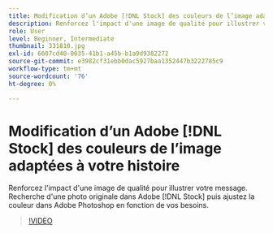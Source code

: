```yaml
---
title: Modification d’un Adobe [!DNL Stock] des couleurs de l’image adaptées à votre histoire
description: Renforcez l'impact d'une image de qualité pour illustrer votre message. Recherche d'une photo originale dans Adobe [!DNL Stock] puis ajustez la couleur dans Adobe Photoshop en fonction de vos besoins
role: User
level: Beginner, Intermediate
thumbnail: 331810.jpg
exl-id: 6607cd40-0035-41b1-a45b-b1a9d9382272
source-git-commit: e3982cf31ebb0dac5927baa1352447b3222785c9
workflow-type: tm+mt
source-wordcount: '76'
ht-degree: 0%

---
```


# Modification d’un Adobe [!DNL Stock] des couleurs de l’image adaptées à votre histoire

Renforcez l&#39;impact d&#39;une image de qualité pour illustrer votre message. Recherche d&#39;une photo originale dans Adobe [!DNL Stock] puis ajustez la couleur dans Adobe Photoshop en fonction de vos besoins.

>[!VIDEO](https://video.tv.adobe.com/v/331810?hidetitle=true)
